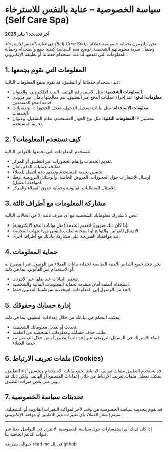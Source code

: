 # سياسة الخصوصية – عناية بالنفس للاسترخاء (Self Care Spa)

**آخر تحديث: 1 يناير 2025**

في *عناية بالنفس للاسترخاء (Self Care Spa)*، نحن ملتزمون بحماية خصوصية عملائنا وضمان سرية معلوماتهم الشخصية. توضح هذه السياسة كيفية جمع واستخدام وحماية المعلومات التي تقدمها لنا عند استخدام خدماتنا أو تطبيقنا الإلكتروني.

## 1. المعلومات التي نقوم بجمعها

عند استخدام خدماتنا أو التطبيق، قد نقوم بجمع المعلومات التالية:

- **المعلومات الشخصية**: مثل الاسم، رقم الهاتف، البريد الإلكتروني، والعنوان.
- **معلومات الدفع**: عند إجراء عمليات الدفع عبر التطبيق، تتم معالجتها بأمان عبر مزودي خدمة الدفع المعتمدين.
- **معلومات الاستخدام**: مثل بيانات تسجيل الدخول، سجل الحجوزات، وتفضيلات الخدمات.
- **المعلومات التقنية**: مثل نوع الجهاز المستخدم، نظام التشغيل، وعنوان IP لتحسين تجربة المستخدم.

## 2. كيف نستخدم المعلومات؟

نستخدم المعلومات التي نجمعها للأغراض التالية:

- تقديم الخدمات وإتمام الحجوزات عبر التطبيق أو المركز.
- معالجة عمليات الدفع بأمان.
- تحسين تجربة المستخدم وتقديم دعم أفضل للعملاء.
- إرسال الإشعارات حول الحجوزات، العروض الخاصة، والرسائل الترويجية (وفقًا لموافقة العميل).
- الامتثال للمتطلبات القانونية وحماية حقوق العملاء والمركز.

## 3. مشاركة المعلومات مع أطراف ثالثة

نحن لا نشارك معلوماتك الشخصية مع أي طرف ثالث إلا في الحالات التالية:

- إذا كان ذلك ضروريًا لتقديم الخدمة (مثل بوابات الدفع الإلكترونية).
- الامتثال للقوانين واللوائح أو استجابة لطلب قانوني من الجهات المختصة.
- عند موافقتك الصريحة على مشاركة بياناتك مع أطراف أخرى.

## 4. حماية المعلومات

نحن نتخذ جميع التدابير الأمنية المناسبة لحماية بيانات العملاء من الوصول غير المصرح به أو الاستخدام غير القانوني، بما في ذلك:

- تشفير البيانات عند نقلها عبر الإنترنت.
- استخدام أنظمة أمان متقدمة لحماية المعلومات المالية والشخصية.
- الحد من الوصول إلى المعلومات الشخصية لموظفينا المعنيين فقط.

## 5. إدارة حسابك وحقوقك

يمكنك التحكم في بياناتك من خلال إعدادات التطبيق، بما في ذلك:

- تحديث أو تعديل معلوماتك الشخصية.
- طلب حذف حسابك ومعلوماتك الشخصية من أنظمتنا.
- إلغاء الاشتراك في الرسائل الترويجية عبر إعدادات التطبيق أو من خلال التواصل مع خدمة العملاء.

## 6. ملفات تعريف الارتباط (Cookies)

قد يستخدم التطبيق ملفات تعريف الارتباط لجمع بيانات الاستخدام وتحسين أداء التطبيق. يمكنك تعطيل ملفات تعريف الارتباط من خلال إعدادات المتصفح أو الهاتف، ولكن ذلك قد يؤثر على بعض ميزات التطبيق.

## 7. تحديثات سياسة الخصوصية

قد نقوم بتحديث سياسة الخصوصية من وقت لآخر لمواكبة التغيرات القانونية أو التشغيلية. سيتم إشعار العملاء بأي تغييرات عبر التطبيق أو موقعنا الإلكتروني.

---

إذا كان لديك أي استفسارات حول سياسة الخصوصية، لا تتردد في التواصل معنا عبر قنوات الدعم الخاصة بنا.

جبهالي بطريقه read me في ال github


